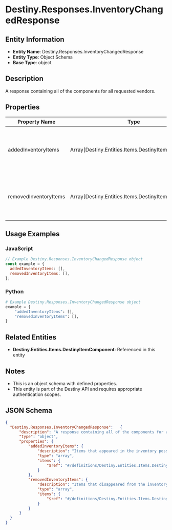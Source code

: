 # Destiny.Responses.InventoryChangedResponse

## Entity Information
- **Entity Name**: Destiny.Responses.InventoryChangedResponse
- **Entity Type**: Object Schema
- **Base Type**: object

## Description
A response containing all of the components for all requested vendors.

## Properties

| Property Name | Type | Description | Required |
|---------------|------|-------------|----------|
| addedInventoryItems | Array[Destiny.Entities.Items.DestinyItemComponent] | Items that appeared in the inventory possibly as a result of an action. | No |
| removedInventoryItems | Array[Destiny.Entities.Items.DestinyItemComponent] | Items that disappeared from the inventory possibly as a result of an action. | No |

## Usage Examples

### JavaScript
```javascript
// Example Destiny.Responses.InventoryChangedResponse object
const example = {
  addedInventoryItems: [],
  removedInventoryItems: [],
};
```

### Python
```python
# Example Destiny.Responses.InventoryChangedResponse object
example = {
    "addedInventoryItems": [],
    "removedInventoryItems": [],
}
```

## Related Entities
- **Destiny.Entities.Items.DestinyItemComponent**: Referenced in this entity

## Notes
- This is an object schema with defined properties.
- This entity is part of the Destiny API and requires appropriate authentication scopes.

## JSON Schema
```json
{
  "Destiny.Responses.InventoryChangedResponse":   {
      "description": "A response containing all of the components for all requested vendors.",
      "type": "object",
      "properties": {
          "addedInventoryItems": {
              "description": "Items that appeared in the inventory possibly as a result of an action.",
              "type": "array",
              "items": {
                  "$ref": "#/definitions/Destiny.Entities.Items.DestinyItemComponent"
              }
          },
          "removedInventoryItems": {
              "description": "Items that disappeared from the inventory possibly as a result of an action.",
              "type": "array",
              "items": {
                  "$ref": "#/definitions/Destiny.Entities.Items.DestinyItemComponent"
              }
          }
      }
  }
}
```
